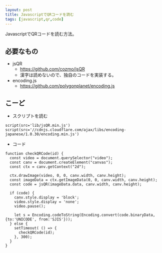 ```yaml
---
layout: post
title: JavascriptでQRコードを読む
tags: [javascript,qr,code]
---
```


JavascriptでQRコードを読む方法。

## 必要なもの

- jsQR
  - https://github.com/cozmo/jsQR
  - 漢字は読めないので、独自のコードを実装する。
- encoding.js
  - https://github.com/polygonplanet/encoding.js

## こーど

- スクリプトを読む

```
script(src='lib/jsQR.min.js')
script(src='//cdnjs.cloudflare.com/ajax/libs/encoding-japanese/1.0.30/encoding.min.js')
```

- コード

```
function checkQRCode(id) {
  const video = document.querySelector("video");
  const canv = document.createElement("canvas");
  const ctx = canv.getContext("2d");

  ctx.drawImage(video, 0, 0, canv.width, canv.height);
  const imageData = ctx.getImageData(0, 0, canv.width, canv.height);
  const code = jsQR(imageData.data, canv.width, canv.height);

  if (code) {
    canv.style.display = 'block';
    video.style.display = 'none';
    video.pause();

    let s = Encoding.codeToString(Encoding.convert(code.binaryData, {to:'UNICODE', from:'SJIS'}));
  } else {
    setTimeout( () => {
      checkQRCode(id);
    }, 300);
  }
}
```

